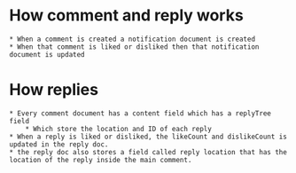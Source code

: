 # How comment and reply works

    * When a comment is created a notification document is created
    * When that comment is liked or disliked then that notification document is updated

# How replies

    * Every comment document has a content field which has a replyTree field
        * Which store the location and ID of each reply
    * When a reply is liked or disliked, the likeCount and dislikeCount is updated in the reply doc.
    * the reply doc also stores a field called reply location that has the location of the reply inside the main comment.
